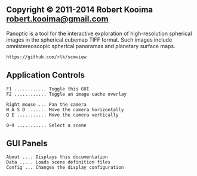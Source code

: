 ## Copyright © 2011-2014 Robert Kooima <robert.kooima@gmail.com>

Panoptic is a tool for the interactive exploration of high-resolution spherical
images in the spherical cubemap TIFF format. Such images include omnistereoscopic
spherical panoramas and planetary surface maps.

    https://github.com/rlk/scmview

## Application Controls

    F1 ............ Toggle this GUI
    F2 ............ Toggle an image cache overlay

    Right mouse ... Pan the camera
    W A S D ....... Move the camera horizontally
    Q E ........... Move the camera vertically

    0–9 ........... Select a scene

## GUI Panels

    About .... Displays this documentation
    Data ..... Loads scene definition files
    Config ... Changes the display configuration
